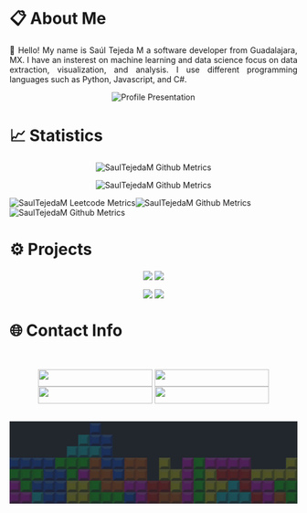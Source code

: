 # 📋 About Me

<p align='justify'>
👋 Hello! My name is Saúl Tejeda M a software developer from Guadalajara, MX. I have an insterest on machine learning and data science focus on data extraction, visualization, and analysis. I use different programming languages such as Python, Javascript, and C#.
</p> 



<p align="center">
  <img src="https://readme-typing-svg.demolab.com/?lines=Welcome to my GitHub Profile!; My Name is Saúl Tejeda;Software Developer; Data Science Enthusiast;Visit my Portfolio&font=Courier New%20Code&center=true&width=500&height=50&duration=4000&pause=1000" alt="Profile Presentation">
</p>

<!-- 

  ![Travis](https://steam-stat.vercel.app/api?profileName=saultejm) 


-->



# 📈  Statistics
<p align="center">
  <img alt="SaulTejedaM Github Metrics" src="https://github-readme-stats-git-masterrstaa-rickstaa.vercel.app/api?username=SaulTejedaM&show_icons=true&theme=radical&hide_border=True&card_width=800"/>
</p>
<p align="center">
      <img alt="SaulTejedaM Github Metrics" src="https://github-readme-stats-git-masterrstaa-rickstaa.vercel.app/api/top-langs/?username=SaulTejedaM&show_icons=true&theme=radical&card_width=800&hide_border=True&langs_count=9&layout=compact&hide=html">
</p>

<div align="center" style="display: flex;">
    <img alt="SaulTejedaM Leetcode Metrics" src="https://leetcode-stats.vercel.app/api?username=SaulTejedaM&theme=Dark">
    <img alt="SaulTejedaM Github Metrics" src="https://streak-stats.demolab.com/?user=SaulTejedaM&theme=dark&background=181414&hide_border=true&card_width=200px"/>
</div>

<div align="center" style="display: flex; width:800;">
  <img alt="SaulTejedaM Github Metrics" src="https://github-readme-activity-graph.vercel.app/graph?username=SaulTejedaM&theme=github-compact&background=181414&hide_border=true&width=800px"/>
</div>






<!-- Projects 

/*
https://youtu.be/l08Zw-RY__Q?si=riF7TTWx0_ZKxvLP

https://youtu.be/IKmPci5VXz0?si=r3xwBIpeRsi4RTFk

https://youtu.be/RloNDjoG-cQ?si=l_LlJ39oSwHao2wQ

https://youtu.be/8JW6qzPCkE8?si=i9GaJgJkVqQV9BE2

https://youtu.be/NAG98gpC8Hw?si=VRpQ7wNdCWC_DyR4

https://youtu.be/zjpSX6fCPDc?si=yT7qq4_InnkhnBR2

https://youtu.be/40dNQf2x9H8?si=WemUgeIvvjGst5-Y

https://youtu.be/H5v3kku4y6Q?si=APkaG_8Y-KPGof7_


https://youtu.be/FL7ktlvZnH8?si=RmcfF4EXXIg6qlGb

https://youtu.be/xAWDqdpOlu8?si=eGcIR_og4WUuqc2Y

https://youtu.be/GCdwKhTtNNw?si=6egRRJCKpkIh317I

https://youtu.be/yZ8mJgcsbw8?si=2GxAD6GHwH1MwOFs
*/

https://youtu.be/e23gZAD0DjM?si=Hto4xSZ5EXyVK3Gv

https://youtu.be/DUKGEfhOQHw?si=bylOdAvSMVCQOpJv

https://youtu.be/uuWY5MxSuhg?si=1G-r4vjWh462LoH8

https://youtu.be/G1zkXdqcajk?si=QPOBIVFsU_OWG1LX

**https://youtu.be/3V9_6s2A3u0?si=bczSRqon7e6annOv

**https://youtu.be/uS5TnJkLRTw?si=-vfoQPDUZgzlCbxo

**https://youtu.be/Vkq4RjG1UGE?si=8OTnyJ-xO5hXG4e1

**https://youtu.be/GzPR78hTTBQ?si=V3JC4vMZXML7H3Te

**https://youtu.be/c1nX4GLWv6c?si=coETtoZDfnFAsKhp

**https://youtu.be/4pjvwGEjI-o?si=-rSepq4QMd_qh2k6

**https://youtu.be/IMazKiiUCn8?si=a0UqX83q0IrH0mnX

**https://youtu.be/0XWrikLvdKM?si=-fsy-hTeSSSe97Ll

**https://youtu.be/F8Jc4-2l64Q?si=sVN7OgyN_bHgjrd9

**https://youtu.be/6CHy1eVGZpU?si=HGxbasVjSwiy2_qn

-> https://youtu.be/_EnKedA1mYo?si=3Y6KKtqn9ahhAzY8

https://youtu.be/1coIEkGUd74?si=uI0kG8_i_CdhYFsj

https://www.youtube.com/live/g3vbKsbx87I?si=tDKdKh4p5uyncay6
-->

# ⚙️  Projects 

<p align="center">
   <a href="https://github.com/SaulTejedaM/Steam-Data-Analyzer">
    <img align="center" src="https://github-readme-stats-git-masterrstaa-rickstaa.vercel.app/api/pin/?username=SaulTejedaM&repo=Steam-Data-Analyzer&show_icons=true&theme=radical&card_width=50&hide_border=True"/></a>
  </a>
    <a href="https://github.com/SaulTejedaM/OrganizApp">
    <img align="center" src="https://github-readme-stats-git-masterrstaa-rickstaa.vercel.app/api/pin/?username=SaulTejedaM&repo=OrganizApp&show_icons=true&theme=radical&card_width=50&hide_border=True" />
  </a>
</p>
<p align="center">
    <a href="https://github.com/SaulTejedaM/Desafio-Ciencia-de-Datos-3080127">
    <img align="center" src="https://github-readme-stats-git-masterrstaa-rickstaa.vercel.app/api/pin/?username=SaulTejedaM&repo=Desafio-Ciencia-de-Datos-3080127&show_icons=true&theme=radical&card_width=50&hide_border=True" /></a>
       <a href="https://github.com/SaulTejedaM/Tkinter-Aplications">
    <img align="center" src="https://github-readme-stats-git-masterrstaa-rickstaa.vercel.app/api/pin/?username=SaulTejedaM&repo=Tkinter-Aplications&show_icons=true&theme=radical&card_width=50&hide_border=True" /></a>
</p>
 
# 🌐 Contact Info
<br> 
<p align="center">
    <a href="https://www.saultejeda.com" target="_blank"><img width = "200px" height = "30px" align="center" src="http://img.shields.io/badge/Portfolio-F6F6F6?style=for-the-badge&logo=notion&logoColor=black&logoWidth=80"/></a>
<!-- <a href="https://replit.com/@SaulTejeda" target="_blank"><img width = "200px" height = "30px" align="center" src="http://img.shields.io/badge/Replit-FF6600?style=for-the-badge&logo=replit&logoColor=white&logoWidth=80"/></a>-->
    <a href="https://www.linkedin.com/in/sa%C3%BAl-rafael-tejeda-mili%C3%A1n-924a59253/" target="_blank"><img width = "200px" height = "30px" align="center" src="https://img.shields.io/badge/LinkedIn-0e76a8?style=for-the-badge&logo=Linkedin&logoColor=white&logoWidth=80"/></a>
    <a href="https://www.credly.com/users/saultejedam" target="_blank"><img width = "200px" height = "30px" align="center" src="http://img.shields.io/badge/Credly-FF6600?style=for-the-badge&logo=credly&logoColor=black&logoWidth=80"></a>
    <!--<a href="https://github.com/saulTejeda117/Portfolio-2024/blob/main/Portafolio2024/src/SaulRafaelTejedaMilianResume.pdf?raw=true" download="SRTM_CV.pdf" type="application/octet-stream" target="_blank"><img width = "200px" height = "30px" align="center" src="http://img.shields.io/badge/Curriculum-ffff45?style=for-the-badge&logo=notion&logoColor=black&logoWidth=80" alt="Descargar mi curriculum"></a>-->
      <a href="https://leetcode.com/u/SaulTejedaM/" type="application/octet-stream" target="_blank"><img width = "200px" height = "30px" align="center" src="http://img.shields.io/badge/Leetcode-ffff45?style=for-the-badge&logo=leetcode&logoColor=black&logoWidth=80"></a>
</p>
<br> 
    
<img src="/b.jpg" alt="I <3 Tetris" width="100%" height = "30%">

